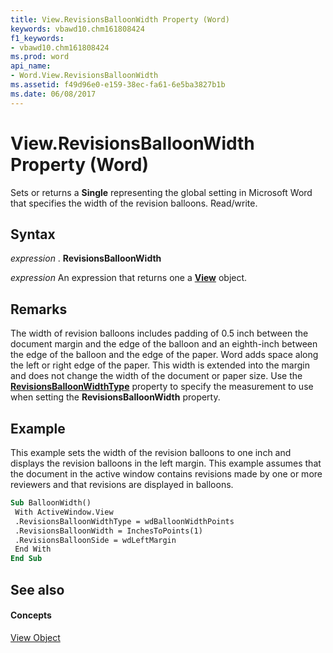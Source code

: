 ```yaml
---
title: View.RevisionsBalloonWidth Property (Word)
keywords: vbawd10.chm161808424
f1_keywords:
- vbawd10.chm161808424
ms.prod: word
api_name:
- Word.View.RevisionsBalloonWidth
ms.assetid: f49d96e0-e159-38ec-fa61-6e5ba3827b1b
ms.date: 06/08/2017
---
```



# View.RevisionsBalloonWidth Property (Word)

Sets or returns a  **Single** representing the global setting in Microsoft Word that specifies the width of the revision balloons. Read/write.


## Syntax

 _expression_ . **RevisionsBalloonWidth**

 _expression_ An expression that returns one a **[View](Word.View.md)** object.


## Remarks

The width of revision balloons includes padding of 0.5 inch between the document margin and the edge of the balloon and an eighth-inch between the edge of the balloon and the edge of the paper. Word adds space along the left or right edge of the paper. This width is extended into the margin and does not change the width of the document or paper size. Use the  **[RevisionsBalloonWidthType](Word.View.RevisionsBalloonWidthType.md)** property to specify the measurement to use when setting the **RevisionsBalloonWidth** property.


## Example

This example sets the width of the revision balloons to one inch and displays the revision balloons in the left margin. This example assumes that the document in the active window contains revisions made by one or more reviewers and that revisions are displayed in balloons.


```vb
Sub BalloonWidth() 
 With ActiveWindow.View 
 .RevisionsBalloonWidthType = wdBalloonWidthPoints 
 .RevisionsBalloonWidth = InchesToPoints(1) 
 .RevisionsBalloonSide = wdLeftMargin 
 End With 
End Sub
```


## See also


#### Concepts


[View Object](Word.View.md)

